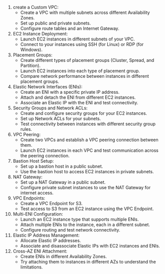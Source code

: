 1. create a Custom VPC:
    - Create a VPC with multiple subnets across different Availability Zones.
    - Set up public and private subnets.
    - Configure route tables and an Internet Gateway.
2. EC2 Instance Deployment:
    - Launch EC2 instances in different subnets of your VPC.
    - Connect to your instances using SSH (for Linux) or RDP (for Windows).
3. Placement Groups:
    - Create different types of placement groups (Cluster, Spread, and Partition).
    - Launch EC2 instances into each type of placement group.
    - Compare network performance between instances in different placement groups.
4. Elastic Network Interfaces (ENIs):
    - Create an ENI with a specific private IP address.
    - Attach and detach the ENI from different EC2 instances.
    - Associate an Elastic IP with the ENI and test connectivity.
5. Security Groups and Network ACLs:
    - Create and configure security groups for your EC2 instances.
    - Set up Network ACLs for your subnets.
    - Test connectivity between instances with different security group rules.
6. VPC Peering:
    - Create two VPCs and establish a VPC peering connection between them.
    - Launch EC2 instances in each VPC and test communication across the peering connection.
7. Bastion Host Setup:
    - Set up a bastion host in a public subnet.
    - Use the bastion host to access EC2 instances in private subnets.
8. NAT Gateway:
    - Set up a NAT Gateway in a public subnet.
    - Configure private subnet instances to use the NAT Gateway for internet access.
9. VPC Endpoints:
    - Create a VPC Endpoint for S3.
    - Test access to S3 from an EC2 instance using the VPC Endpoint.
10. Multi-ENI Configuration:
    - Launch an EC2 instance type that supports multiple ENIs.
    - Attach multiple ENIs to the instance, each in a different subnet.
    - Configure routing and test network connectivity.
11. Elastic IP Address Management:
    - Allocate Elastic IP addresses.
    - Associate and disassociate Elastic IPs with EC2 instances and ENIs.
12. Cross-AZ ENI Attachment:
    - Create ENIs in different Availability Zones.
    - Try attaching them to instances in different AZs to understand the limitations.